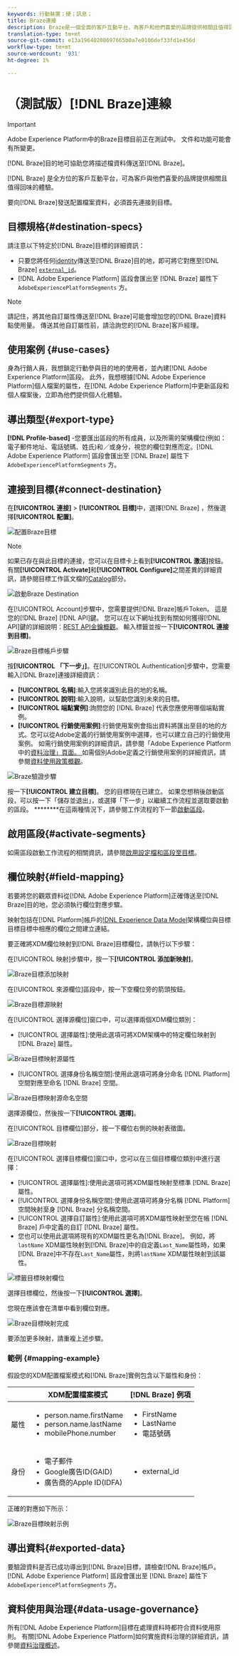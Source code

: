 ```yaml
---
keywords: 行動裝置；硬；訊息；
title: Braze連接
description: Braze是一個全面的客戶互動平台，為客戶和他們喜愛的品牌提供相關且值得回味的體驗。
translation-type: tm+mt
source-git-commit: e13a19640208697665b0a7e0106def33fd1e456d
workflow-type: tm+mt
source-wordcount: '931'
ht-degree: 1%

---
```



# （測試版）[!DNL Braze]連線

>[!IMPORTANT]
>
>Adobe Experience Platform中的Braze目標目前正在測試中。 文件和功能可能會有所變更。

[!DNL Braze]目的地可協助您將描述檔資料傳送至[!DNL Braze]。

[!DNL Braze] 是全方位的客戶互動平台，可為客戶與他們喜愛的品牌提供相關且值得回味的體驗。

要向[!DNL Braze]發送配置檔案資料，必須首先連接到目標。

## 目標規格{#destination-specs}

請注意以下特定於[!DNL Braze]目標的詳細資訊：

* 只要您將任何[identity](../../../identity-service/namespaces.md)傳送至[!DNL Braze]目的地，即可將它對應至[!DNL Braze] [`external_id`](https://www.braze.com/docs/api/basics/#external-user-id-explanation)。
* [!DNL Adobe Experience Platform] 區段會匯出至 [!DNL Braze] 屬性下 `AdobeExperiencePlatformSegments` 方。

>[!NOTE]
>
>請記住，將其他自訂屬性傳送至[!DNL Braze]可能會增加您的[!DNL Braze]資料點使用量。 傳送其他自訂屬性前，請洽詢您的[!DNL Braze]客戶經理。

## 使用案例 {#use-cases}

身為行銷人員，我想鎖定行動參與目的地的使用者，並內建[!DNL Adobe Experience Platform]區段。 此外，我想根據[!DNL Adobe Experience Platform]個人檔案的屬性，在[!DNL Adobe Experience Platform]中更新區段和個人檔案後，立即為他們提供個人化體驗。

## 導出類型{#export-type}

**[!DNL Profile-based]** -您要匯出區段的所有成員，以及所需的架構欄位(例如：電子郵件地址、電話號碼、姓氏)和／或身分，視您的欄位對應而定。[!DNL Adobe Experience Platform] 區段會匯出至 [!DNL Braze] 屬性下 `AdobeExperiencePlatformSegments` 方。


## 連接到目標{#connect-destination}

在&#x200B;**[!UICONTROL 連接]** > **[!UICONTROL 目標]**&#x200B;中，選擇[!DNL Braze] ，然後選擇&#x200B;**[!UICONTROL 配置]**。

![配置Braze目標](../../assets/catalog/mobile-engagement/braze/configure.png)

>[!NOTE]
>
>如果已存在與此目標的連接，您可以在目標卡上看到&#x200B;**[!UICONTROL 激活]**&#x200B;按鈕。 有關&#x200B;**[!UICONTROL Activate]**&#x200B;和&#x200B;**[!UICONTROL Configure]**&#x200B;之間差異的詳細資訊，請參閱目標工作區文檔的[Catalog](../../ui/destinations-workspace.md#catalog)部分。
>
>![啟動Braze Destination](../../assets/catalog/mobile-engagement/braze/activate.png)

在[!UICONTROL Account]步驟中，您需要提供[!DNL Braze]帳戶Token。 這是您的[!DNL Braze] [!DNL API]鍵。 您可以在以下網址找到有關如何獲得[!DNL API]鍵的詳細說明：[REST API金鑰概觀](https://www.braze.com/docs/api/api_key/)。 輸入標籤並按一下&#x200B;**[!UICONTROL 連接到目標]**。

![Braze目標帳戶步驟](../../assets/catalog/mobile-engagement/braze/account.png)

按&#x200B;**[!UICONTROL 「下一步」]**。在[!UICONTROL Authentication]步驟中，您需要輸入[!DNL Braze]連接詳細資訊：
* **[!UICONTROL 名稱]**:輸入您將來識別此目的地的名稱。
* **[!UICONTROL 說明]**:輸入說明，以幫助您識別未來的目標。
* **[!UICONTROL 端點實例]**:詢問您的 [!DNL Braze] 代表您應使用哪個端點實例。
* **[!UICONTROL 行銷使用案例]**:行銷使用案例會指出資料將匯出至目的地的方式。您可以從Adobe定義的行銷使用案例中選擇，也可以建立自己的行銷使用案例。 如需行銷使用案例的詳細資訊，請參閱「Adobe Experience Platform中的[資料治理」頁面。 ](../../../data-governance/policies/overview.md)如需個別Adobe定義之行銷使用案例的詳細資訊，請參閱[資料使用政策概觀](../../../data-governance/policies/overview.md)。

![Braze驗證步驟](../../assets/catalog/mobile-engagement/braze/authentication.png)

按一下&#x200B;**[!UICONTROL 建立目標]**。 您的目標現在已建立。 如果您想稍後啟動區段，可以按一下「儲存並退出」，或選擇「下一步」以繼續工作流程並選取要啟動的區段。 ********&#x200B;在這兩種情況下，請參閱工作流程的下一節[啟動區段](#activate-segments)。

## 啟用區段{#activate-segments}

如需區段啟動工作流程的相關資訊，請參閱[啟用設定檔和區段至目標](../../ui/activate-destinations.md#select-attributes)。

## 欄位映射{#field-mapping}

若要將您的觀眾資料從[!DNL Adobe Experience Platform]正確傳送至[!DNL Braze]目的地，您必須執行欄位對應步驟。

映射包括在[!DNL Platform]帳戶的[!DNL Experience Data Model](XDM)架構欄位與目標目標目標中相應的欄位之間建立連結。

要正確將XDM欄位映射到[!DNL Braze]目標欄位，請執行以下步驟：

在[!UICONTROL 映射]步驟中，按一下&#x200B;**[!UICONTROL 添加新映射]**。

![Braze目標添加映射](../../assets/catalog/mobile-engagement/braze/mapping.png)

在[!UICONTROL 來源欄位]區段中，按一下空欄位旁的箭頭按鈕。

![Braze目標源映射](../../assets/catalog/mobile-engagement/braze/mapping-source.png)

在[!UICONTROL 選擇源欄位]窗口中，可以選擇兩個XDM欄位類別：
* [!UICONTROL 選擇屬性]:使用此選項可將XDM架構中的特定欄位映射到 [!DNL Braze] 屬性。

![Braze目標映射源屬性](../../assets/catalog/mobile-engagement/braze/mapping-attributes.png)

* [!UICONTROL 選擇身份名稱空間]:使用此選項可將身分命名 [!DNL Platform] 空間對應至命名 [!DNL Braze] 空間。

![Braze目標映射源命名空間](../../assets/catalog/mobile-engagement/braze/mapping-namespaces.png)

選擇源欄位，然後按一下&#x200B;**[!UICONTROL 選擇]**。

在[!UICONTROL 目標欄位]部分，按一下欄位右側的映射表徵圖。

![Braze目標映射](../../assets/catalog/mobile-engagement/braze/mapping-target.png)

在[!UICONTROL 選擇目標欄位]窗口中，您可以在三個目標欄位類別中進行選擇：
* [!UICONTROL 選擇屬性]:使用此選項可將XDM屬性映射至標準 [!DNL Braze] 屬性。
* [!UICONTROL 選擇身份名稱空間]:使用此選項可將身分名稱 [!DNL Platform] 空間映射至身 [!DNL Braze] 分名稱空間。
* [!UICONTROL 選擇自訂屬性]:使用此選項可將XDM屬性映射至您在帳 [!DNL Braze] 戶中定義的自訂 [!DNL Braze] 屬性。
* 您也可以使用此選項將現有的XDM屬性更名為[!DNL Braze]。 例如，將`lastName` XDM屬性映射到[!DNL Braze]中的自定義`Last_Name`屬性時，如果[!DNL Braze]中不存在`Last_Name`屬性，則將`lastName` XDM屬性映射到該屬性。

![標籤目標映射欄位](../../assets/catalog/mobile-engagement/braze/mapping-target-fields.png)

選擇目標欄位，然後按一下&#x200B;**[!UICONTROL 選擇]**。

您現在應該會在清單中看到欄位對應。

![Braze目標映射完成](../../assets/catalog/mobile-engagement/braze/mapping-complete.png)

要添加更多映射，請重複上述步驟。

### 範例 {#mapping-example}

假設您的XDM配置檔案模式和[!DNL Braze]實例包含以下屬性和身份：

|  | XDM配置檔案模式 | [!DNL Braze] 例項 |
|---|---|---|
| 屬性 | <ul><li>person.name.firstName</code></li><li>person.name.lastName</code></li><li>mobilePhone.number</code></li></ul> | <ul><li>FirstName</code></li><li>LastName</code></li><li>電話號碼</code></li></ul> |
| 身份 | <ul><li>電子郵件</code></li><li>Google廣告ID(GAID)</code></li><li>廣告商的Apple ID(IDFA)</code></li></ul> | <ul><li>external_id</code></li></ul> |

正確的對應如下所示：

![Braze目標映射示例](../../assets/catalog/mobile-engagement/braze/mapping-example.png)

## 導出資料{#exported-data}

要驗證資料是否已成功導出到[!DNL Braze]目標，請檢查[!DNL Braze]帳戶。 [!DNL Adobe Experience Platform] 區段會匯出至 [!DNL Braze] 屬性下 `AdobeExperiencePlatformSegments` 方。

## 資料使用與治理{#data-usage-governance}

所有[!DNL Adobe Experience Platform]目標在處理資料時都符合資料使用原則。 有關[!DNL Adobe Experience Platform]如何實施資料治理的詳細資訊，請參閱[資料治理概述](../../../data-governance/home.md)。

